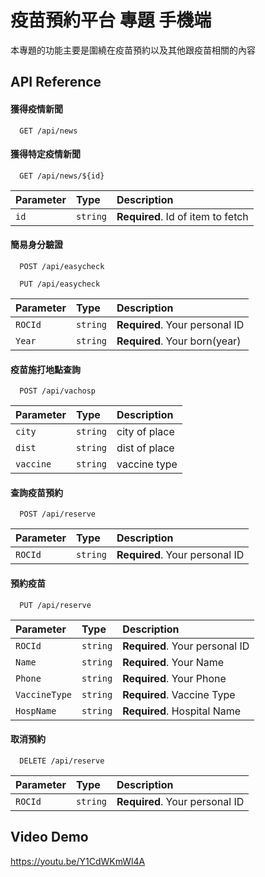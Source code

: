 # 疫苗預約平台 專題 手機端

本專題的功能主要是圍繞在疫苗預約以及其他跟疫苗相關的內容

## API Reference

#### 獲得疫情新聞

```http
  GET /api/news
```

#### 獲得特定疫情新聞

```http
  GET /api/news/${id}
```

| Parameter | Type     | Description                       |
| :-------- | :------- | :-------------------------------- |
| `id`      | `string` | **Required**. Id of item to fetch |

#### 簡易身分驗證

```http
  POST /api/easycheck
```

```http
  PUT /api/easycheck
```

| Parameter | Type     | Description                       |
| :-------- | :------- | :-------------------------------- |
| `ROCId`      | `string` | **Required**. Your personal ID |
| `Year`      | `string` | **Required**. Your born(year) |

#### 疫苗施打地點查詢

```http
  POST /api/vachosp
```

| Parameter | Type     | Description                       |
| :-------- | :------- | :-------------------------------- |
| `city`      | `string` |  city of place |
| `dist`      | `string` |  dist of place |
| `vaccine`      | `string` |  vaccine type |

#### 查詢疫苗預約

```http
  POST /api/reserve
```
| Parameter | Type     | Description                       |
| :-------- | :------- | :-------------------------------- |
| `ROCId`      | `string` | **Required**. Your personal ID |

#### 預約疫苗

```http
  PUT /api/reserve
```
| Parameter | Type     | Description                       |
| :-------- | :------- | :-------------------------------- |
| `ROCId`      | `string` | **Required**. Your personal ID |
| `Name`      | `string` | **Required**. Your Name |
| `Phone`      | `string` | **Required**. Your Phone |
| `VaccineType`      | `string` | **Required**. Vaccine Type |
| `HospName`      | `string` | **Required**. Hospital Name |

#### 取消預約

```http
  DELETE /api/reserve
```

| Parameter | Type     | Description                       |
| :-------- | :------- | :-------------------------------- |
| `ROCId`      | `string` | **Required**. Your personal ID |vaccine type |

## Video Demo

https://youtu.be/Y1CdWKmWl4A
